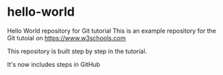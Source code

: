 # hello-world
Hello World repository for Git tutorial
This is an example repository for the Git tutoial on https://www.w3schools.com

This repository is built step by step in the tutorial.

It's now includes steps in GitHub
